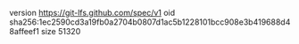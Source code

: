 version https://git-lfs.github.com/spec/v1
oid sha256:1ec2590cd3a19fb0a2704b0807d1ac5b1228101bcc908e3b419688d48affeef1
size 51320
